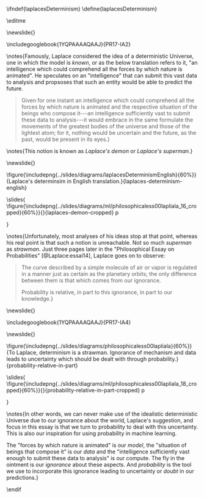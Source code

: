 \ifndef{laplacesDeterminism}
\define{laplacesDeterminism}

\editme

\newslide{}

\includegooglebook{1YQPAAAAQAAJ}{PR17-IA2}

\notes{Famously, Laplace considered the idea of a deterministic Universe, one in which the model is *known*, or as the below translation refers to it, "an intelligence which could comprehend all the forces by which nature is animated". He speculates on an "intelligence" that can submit this vast data to analysis and propsoses that such an entity would be able to predict the future.

>Given for one instant an intelligence which could comprehend all the forces by which nature is animated and the respective situation of the beings who compose it---an intelligence sufficiently vast to submit these data to analysis---it would embrace in the same formulate the movements of the greatest bodies of the universe and those of the lightest atom; for it, nothing would be uncertain and the future, as the past, would be present in its eyes.}

\notes{This notion is known as *Laplace's demon* or *Laplace's superman*.}

\newslide{}

\figure{\includepng{../slides/diagrams/laplacesDeterminismEnglish}{60%}}{Laplace's determinsim in English translation.}{laplaces-determinism-english}

\slides{
\figure{\includepng{../slides/diagrams/ml/philosophicaless00lapliala_16_cropped}{60%}}{}{laplaces-demon-cropped}
p
<!--\includepdfclip{../slides/diagrams/ml/philosophicaless00lapliala.pdf}{0cm 6cm 0cm 3.2cm}{16}{80%}{}-->}
\notes{Unfortunately, most analyses of his ideas stop at that point, whereas his real point is that such a notion is unreachable. Not so much *superman* as *strawman*. Just three pages later in the "Philosophical Essay on Probabilities" [@Laplace:essai14], Laplace goes on to observe:

> The curve described by a simple molecule of air or vapor is regulated in a manner just as certain as the planetary orbits; the only difference between them is that which comes from our ignorance.
>
> Probability is relative, in part to this ignorance, in part to our knowledge.}

\newslide{}

\includegooglebook{1YQPAAAAQAAJ}{PR17-IA4}

\newslide{}

\figure{\includepng{../slides/diagrams/philosophicaless00lapliala}{60%}}{To Laplace, determinism is a strawman. Ignorance of mechanism and data leads to uncertainty which should be dealt with through probability.}{probability-relative-in-part}

\slides{
\figure{\includepng{../slides/diagrams/ml/philosophicaless00lapliala_18_cropped}{60%}}{}{probability-relative-in-part-cropped}
p
<!--\includepdfclip{../slides/diagrams/ml/philosophicaless00lapliala.pdf}{0cm 6cm 0cm 5cm}{18}{80%}{}
-->}

\notes{In other words, we can never make use of the idealistic deterministic Universe due to our ignorance about the world, Laplace's suggestion, and focus in this essay is that we turn to probability to deal with this uncertainty. This is also our inspiration for using probability in machine learning. 

The "forces by which nature is animated" is our *model*, the "situation of beings that compose it" is our *data* and the "intelligence sufficiently vast enough to submit these data to analysis" is our compute. The fly in the ointment is our *ignorance* about these aspects. And *probability* is the tool we use to incorporate this ignorance leading to uncertainty or *doubt* in our predictions.}

\endif
